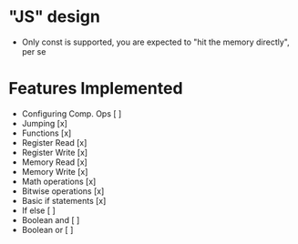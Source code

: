 # "JS" design
- Only const is supported, you are expected to "hit the memory directly", per se
# Features Implemented
- Configuring Comp. Ops [ ]
- Jumping               [x]
- Functions             [x]
- Register Read         [x]
- Register Write        [x]
- Memory Read           [x]
- Memory Write          [x]
- Math operations       [x]
- Bitwise operations    [x]
- Basic if statements   [x]
- If else               [ ]
- Boolean and           [ ]
- Boolean or            [ ]